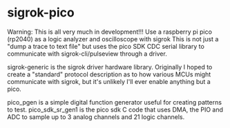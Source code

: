 # sigrok-pico
Warning: This is all very much in development!!!
Use a raspberry pi pico (rp2040) as a logic analyzer and oscilloscope with sigrok
This is not just a "dump a trace to text file" but uses the pico SDK CDC serial library to communicate with sigrok-cli/pulseview through a driver.

sigrok-generic is the sigrok driver hardware library.  Originally I hoped to create a "standard" protocol description as to how various MCUs might communicate with sigrok, but it's unlikely I'll ever enable anything but a pico.

pico_pgen is a simple digital function generator useful for creating patterns to test.
pico_sdk_sr_gen1 is the pico sdk C code that uses DMA, the PIO and ADC to sample up to 3 analog channels and 21 logic channels.
